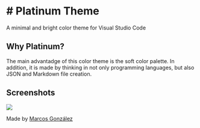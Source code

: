 # # Platinum Theme

A minimal and bright color theme for Visual Studio Code

## Why Platinum?

The main advantadge of this color theme is the soft color palette. In addition, it is made by thinking in not only
programming languages, but also JSON and Markdown file creation.

## Screenshots

![](https://platinum-theme.netlify.app/example-react.png)

Made by [Marcos González](https://marcosgf.netlify.app)
